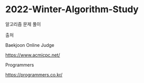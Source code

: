 # 2022-Winter-Algorithm-Study

알고리즘 문제 풀이

출처

Baekjoon Online Judge

https://www.acmicpc.net/

Programmers

https://programmers.co.kr/
